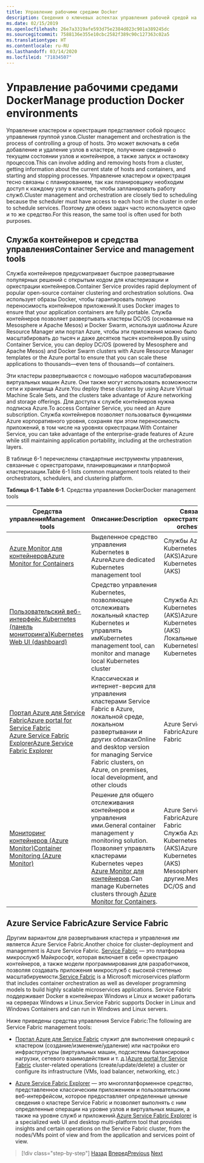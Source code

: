 ```yaml
---
title: Управление рабочими средами Docker
description: Сведения о ключевых аспектах управления рабочей средой на базе контейнеров.
ms.date: 02/15/2019
ms.openlocfilehash: 26e7a3319afe593d75e2384d023c901a389245dc
ms.sourcegitcommit: 7588136e355e10cbc2582f389c90c127363c02a5
ms.translationtype: HT
ms.contentlocale: ru-RU
ms.lasthandoff: 03/14/2020
ms.locfileid: "71834507"
---
```

# <a name="manage-production-docker-environments"></a><span data-ttu-id="fa7a8-103">Управление рабочими средами Docker</span><span class="sxs-lookup"><span data-stu-id="fa7a8-103">Manage production Docker environments</span></span>

<span data-ttu-id="fa7a8-104">Управление кластером и оркестрация представляют собой процесс управления группой узлов.</span><span class="sxs-lookup"><span data-stu-id="fa7a8-104">Cluster management and orchestration is the process of controlling a group of hosts.</span></span> <span data-ttu-id="fa7a8-105">Это может включать в себя добавление и удаление узлов в кластере, получение сведений о текущем состоянии узлов и контейнеров, а также запуск и остановку процессов.</span><span class="sxs-lookup"><span data-stu-id="fa7a8-105">This can involve adding and removing hosts from a cluster, getting information about the current state of hosts and containers, and starting and stopping processes.</span></span> <span data-ttu-id="fa7a8-106">Управление кластером и оркестрация тесно связаны с планированием, так как планировщику необходим доступ к каждому узлу в кластере, чтобы запланировать работу служб.</span><span class="sxs-lookup"><span data-stu-id="fa7a8-106">Cluster management and orchestration are closely tied to scheduling because the scheduler must have access to each host in the cluster in order to schedule services.</span></span> <span data-ttu-id="fa7a8-107">Поэтому для обеих задач часто используется одно и то же средство.</span><span class="sxs-lookup"><span data-stu-id="fa7a8-107">For this reason, the same tool is often used for both purposes.</span></span>

## <a name="container-service-and-management-tools"></a><span data-ttu-id="fa7a8-108">Служба контейнеров и средства управления</span><span class="sxs-lookup"><span data-stu-id="fa7a8-108">Container Service and management tools</span></span>

<span data-ttu-id="fa7a8-109">Служба контейнеров предусматривает быстрое развертывание популярных решений с открытым кодом для кластеризации и оркестрации контейнеров.</span><span class="sxs-lookup"><span data-stu-id="fa7a8-109">Container Service provides rapid deployment of popular open-source container clustering and orchestration solutions.</span></span> <span data-ttu-id="fa7a8-110">Она использует образы Docker, чтобы гарантировать полную переносимость контейнеров приложений.</span><span class="sxs-lookup"><span data-stu-id="fa7a8-110">It uses Docker images to ensure that your application containers are fully portable.</span></span> <span data-ttu-id="fa7a8-111">Служба контейнеров позволяет развертывать кластеры DC/OS (основанные на Mesosphere и Apache Mesos) и Docker Swarm, используя шаблоны Azure Resource Manager или портал Azure, чтобы эти приложения можно было масштабировать до тысяч и даже десятков тысяч контейнеров.</span><span class="sxs-lookup"><span data-stu-id="fa7a8-111">By using Container Service, you can deploy DC/OS (powered by Mesosphere and Apache Mesos) and Docker Swarm clusters with Azure Resource Manager templates or the Azure portal to ensure that you can scale these applications to thousands—even tens of thousands—of containers.</span></span>

<span data-ttu-id="fa7a8-112">Эти кластеры развертываются с помощью наборов масштабирования виртуальных машин Azure. Они также могут использовать возможности сети и хранилища Azure.</span><span class="sxs-lookup"><span data-stu-id="fa7a8-112">You deploy these clusters by using Azure Virtual Machine Scale Sets, and the clusters take advantage of Azure networking and storage offerings.</span></span> <span data-ttu-id="fa7a8-113">Для доступа к службе контейнеров нужна подписка Azure.</span><span class="sxs-lookup"><span data-stu-id="fa7a8-113">To access Container Service, you need an Azure subscription.</span></span> <span data-ttu-id="fa7a8-114">Служба контейнеров позволяет пользоваться функциями Azure корпоративного уровня, сохраняя при этом переносимость приложений, в том числе на уровнях оркестрации.</span><span class="sxs-lookup"><span data-stu-id="fa7a8-114">With Container Service, you can take advantage of the enterprise-grade features of Azure while still maintaining application portability, including at the orchestration layers.</span></span>

<span data-ttu-id="fa7a8-115">В таблице 6-1 перечислены стандартные инструменты управления, связанные с оркестраторами, планировщиками и платформой кластеризации.</span><span class="sxs-lookup"><span data-stu-id="fa7a8-115">Table 6-1 lists common management tools related to their orchestrators, schedulers, and clustering platform.</span></span>

<span data-ttu-id="fa7a8-116">**Таблица 6-1**.</span><span class="sxs-lookup"><span data-stu-id="fa7a8-116">**Table 6-1**.</span></span> <span data-ttu-id="fa7a8-117">Средства управления Docker</span><span class="sxs-lookup"><span data-stu-id="fa7a8-117">Docker management tools</span></span>

| <span data-ttu-id="fa7a8-118">Средства управления</span><span class="sxs-lookup"><span data-stu-id="fa7a8-118">Management tools</span></span> | <span data-ttu-id="fa7a8-119">Описание:</span><span class="sxs-lookup"><span data-stu-id="fa7a8-119">Description</span></span> | <span data-ttu-id="fa7a8-120">Связанные оркестраторы</span><span class="sxs-lookup"><span data-stu-id="fa7a8-120">Related orchestrators</span></span> |
|------------------|-------------|-----------------------|
| [<span data-ttu-id="fa7a8-121">Azure Monitor для контейнеров</span><span class="sxs-lookup"><span data-stu-id="fa7a8-121">Azure Monitor for Containers</span></span>](https://docs.microsoft.com/azure/monitoring/monitoring-container-insights-overview) | <span data-ttu-id="fa7a8-122">Выделенное средство управления Kubernetes в Azure</span><span class="sxs-lookup"><span data-stu-id="fa7a8-122">Azure dedicated Kubernetes management tool</span></span> | <span data-ttu-id="fa7a8-123">Службы Azure Kubernetes (AKS)</span><span class="sxs-lookup"><span data-stu-id="fa7a8-123">Azure Kubernetes Services (AKS)</span></span> |
| [<span data-ttu-id="fa7a8-124">Пользовательский веб-интерфейс Kubernetes (панель мониторинга)</span><span class="sxs-lookup"><span data-stu-id="fa7a8-124">Kubernetes Web UI (dashboard)</span></span>](https://kubernetes.io/docs/tasks/access-application-cluster/web-ui-dashboard/) | <span data-ttu-id="fa7a8-125">Средство управления Kubernetes, позволяющее отслеживать локальный кластер Kubernetes и управлять им</span><span class="sxs-lookup"><span data-stu-id="fa7a8-125">Kubernetes management tool, can monitor and manage local Kubernetes cluster</span></span> | <span data-ttu-id="fa7a8-126">Служба Azure Kubernetes (AKS)</span><span class="sxs-lookup"><span data-stu-id="fa7a8-126">Azure Kubernetes Service (AKS)</span></span><br/><span data-ttu-id="fa7a8-127">Локальные средства Kubernetes</span><span class="sxs-lookup"><span data-stu-id="fa7a8-127">Local Kubernetes</span></span> |
| [<span data-ttu-id="fa7a8-128">Портал Azure для Service Fabric</span><span class="sxs-lookup"><span data-stu-id="fa7a8-128">Azure portal for Service Fabric</span></span>](https://docs.microsoft.com/azure/service-fabric/service-fabric-cluster-creation-via-portal)<br/>[<span data-ttu-id="fa7a8-129">Azure Service Fabric Explorer</span><span class="sxs-lookup"><span data-stu-id="fa7a8-129">Azure Service Fabric Explorer</span></span>](https://docs.microsoft.com/azure/service-fabric/service-fabric-visualizing-your-cluster) | <span data-ttu-id="fa7a8-130">Классическая и интернет-версия для управления кластерами Service Fabric в Azure, локальной среде, локальном развертывании и других облаках</span><span class="sxs-lookup"><span data-stu-id="fa7a8-130">Online and desktop version for managing Service Fabric clusters, on Azure, on premises, local development, and other clouds</span></span> | <span data-ttu-id="fa7a8-131">Azure Service Fabric</span><span class="sxs-lookup"><span data-stu-id="fa7a8-131">Azure Service Fabric</span></span> |
| [<span data-ttu-id="fa7a8-132">Мониторинг контейнеров (Azure Monitor)</span><span class="sxs-lookup"><span data-stu-id="fa7a8-132">Container Monitoring (Azure Monitor)</span></span>](https://docs.microsoft.com/azure/azure-monitor/insights/containers) | <span data-ttu-id="fa7a8-133">Решение для общего отслеживания контейнеров и управления ими.</span><span class="sxs-lookup"><span data-stu-id="fa7a8-133">General container management y monitoring solution.</span></span> <span data-ttu-id="fa7a8-134">Позволяет управлять кластерами Kubernetes через [Azure Monitor для контейнеров](https://docs.microsoft.com/azure/monitoring/monitoring-container-insights-overview).</span><span class="sxs-lookup"><span data-stu-id="fa7a8-134">Can manage Kubernetes clusters through [Azure Monitor for Containers](https://docs.microsoft.com/azure/monitoring/monitoring-container-insights-overview).</span></span> | <span data-ttu-id="fa7a8-135">Azure Service Fabric</span><span class="sxs-lookup"><span data-stu-id="fa7a8-135">Azure Service Fabric</span></span><br/><span data-ttu-id="fa7a8-136">Служба Azure Kubernetes (AKS)</span><span class="sxs-lookup"><span data-stu-id="fa7a8-136">Azure Kubernetes Service (AKS)</span></span><br/><span data-ttu-id="fa7a8-137">Mesosphere DC/OS и другие.</span><span class="sxs-lookup"><span data-stu-id="fa7a8-137">Mesosphere DC/OS and others.</span></span> |

## <a name="azure-service-fabric"></a><span data-ttu-id="fa7a8-138">Azure Service Fabric</span><span class="sxs-lookup"><span data-stu-id="fa7a8-138">Azure Service Fabric</span></span>

<span data-ttu-id="fa7a8-139">Другим вариантом для развертывания кластера и управления им является Azure Service Fabric.</span><span class="sxs-lookup"><span data-stu-id="fa7a8-139">Another choice for cluster-deployment and management is Azure Service Fabric.</span></span> <span data-ttu-id="fa7a8-140">[Service Fabric](https://azure.microsoft.com/services/service-fabric/) — это платформа микрослужб Майкрософт, которая включает в себя оркестрацию контейнеров, а также модели программирования для разработчиков, позволяя создавать приложения микрослужб с высокой степенью масштабируемости.</span><span class="sxs-lookup"><span data-stu-id="fa7a8-140">[Service Fabric](https://azure.microsoft.com/services/service-fabric/) is a Microsoft microservices platform that includes container orchestration as well as developer programming models to build highly scalable microservices applications.</span></span> <span data-ttu-id="fa7a8-141">Service Fabric поддерживает Docker в контейнерах Windows и Linux и может работать на серверах Windows и Linux.</span><span class="sxs-lookup"><span data-stu-id="fa7a8-141">Service Fabric supports Docker in Linux and Windows Containers and can run in Windows and Linux servers.</span></span>

<span data-ttu-id="fa7a8-142">Ниже приведены средства управления Service Fabric:</span><span class="sxs-lookup"><span data-stu-id="fa7a8-142">The following are Service Fabric management tools:</span></span>

- <span data-ttu-id="fa7a8-143">[Портал Azure для Service Fabric](https://docs.microsoft.com/azure/service-fabric/service-fabric-cluster-creation-via-portal) служит для выполнения операций с кластером (создание/изменение/удаление) или настройки его инфраструктуры (виртуальных машин, подсистемы балансировки нагрузки, сетевого взаимодействия и т. д.)</span><span class="sxs-lookup"><span data-stu-id="fa7a8-143">[Azure portal for Service Fabric](https://docs.microsoft.com/azure/service-fabric/service-fabric-cluster-creation-via-portal) cluster-related operations (create/update/delete) a cluster or configure its infrastructure (VMs, load balancer, networking, etc.)</span></span>

- <span data-ttu-id="fa7a8-144">[Azure Service Fabric Explorer](https://docs.microsoft.com/azure/service-fabric/service-fabric-visualizing-your-cluster) — это многоплатформенное средство, представленное классическим приложением и пользовательским веб-интерфейсом, которое предоставляет определенные ценные сведения о кластере Service Fabric и позволяет выполнять с ним определенные операции на уровне узлов и виртуальных машин, а также на уровне служб и приложений.</span><span class="sxs-lookup"><span data-stu-id="fa7a8-144">[Azure Service Fabric Explorer](https://docs.microsoft.com/azure/service-fabric/service-fabric-visualizing-your-cluster) is a specialized web UI and desktop multi-platform tool that provides insights and certain operations on the Service Fabric cluster, from the nodes/VMs point of view and from the application and services point of view.</span></span>

>[!div class="step-by-step"]
><span data-ttu-id="fa7a8-145">[Назад](run-microservices-based-applications-in-production.md)
>[Вперед](monitor-containerized-application-services.md)</span><span class="sxs-lookup"><span data-stu-id="fa7a8-145">[Previous](run-microservices-based-applications-in-production.md)
[Next](monitor-containerized-application-services.md)</span></span>
